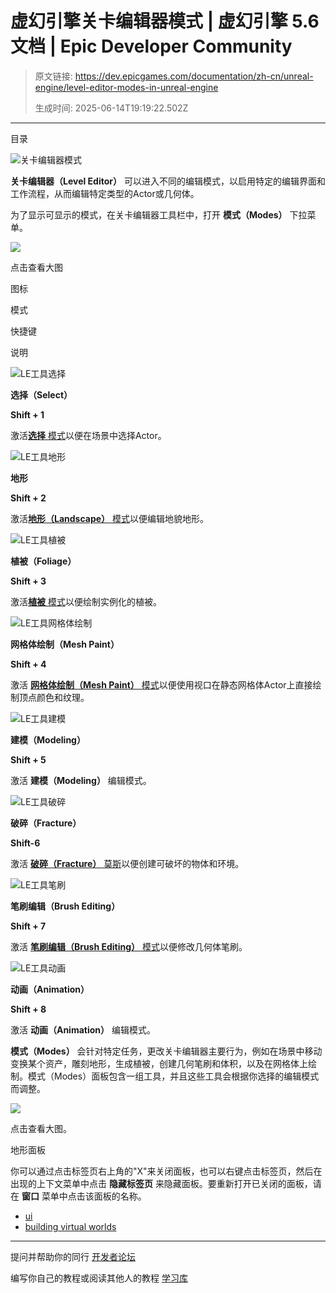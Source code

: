 # 虚幻引擎关卡编辑器模式 | 虚幻引擎 5.6 文档 | Epic Developer Community

> 原文链接: https://dev.epicgames.com/documentation/zh-cn/unreal-engine/level-editor-modes-in-unreal-engine
> 
> 生成时间: 2025-06-14T19:19:22.502Z

---

目录

![关卡编辑器模式](https://dev.epicgames.com/community/api/documentation/image/3e583aee-afa2-43f9-b06e-b2a09fd1ed80?resizing_type=fill&width=1920&height=335)

**关卡编辑器（Level Editor）** 可以进入不同的编辑模式，以启用特定的编辑界面和工作流程，从而编辑特定类型的Actor或几何体。

为了显示可显示的模式，在关卡编辑器工具栏中，打开 **模式（Modes）** 下拉菜单。

[![](https://d1iv7db44yhgxn.cloudfront.net/documentation/images/2de6416f-d4ba-4d28-a24b-ffd8960494c3/01-modes-dropdown.png)](https://d1iv7db44yhgxn.cloudfront.net/documentation/images/2de6416f-d4ba-4d28-a24b-ffd8960494c3/01-modes-dropdown.png)

点击查看大图

图标

模式

快捷键

说明

![LE工具选择](https://d1iv7db44yhgxn.cloudfront.net/documentation/images/dce7b6eb-6f8b-4061-9c17-2b17c855bf12/02-le-tools-select.png "LE Tools Select")

**选择（Select）**

**Shift + 1**

激活[**选择** 模式](/documentation/zh-cn/unreal-engine/select-mode-in-unreal-engine)以便在场景中选择Actor。

![LE工具地形](https://d1iv7db44yhgxn.cloudfront.net/documentation/images/0068320d-0b9e-4e4d-9052-4afac72a4194/03-le-tools-landscape.png "LE Tools Landscape")

**地形**

**Shift + 2**

激活[**地形（Landscape）** 模式](/documentation/zh-cn/unreal-engine/landscape-outdoor-terrain-in-unreal-engine)以便编辑地貌地形。

![LE工具植被](https://d1iv7db44yhgxn.cloudfront.net/documentation/images/0244ef14-35ed-4447-8021-26291c15fb83/04-le-tools-foliage.png "LE Tools Foliage")

**植被（Foliage）**

**Shift + 3**

激活[**植被** 模式](/documentation/zh-cn/unreal-engine/foliage-mode-in-unreal-engine)以便绘制实例化的植被。

![LE工具网格体绘制](https://d1iv7db44yhgxn.cloudfront.net/documentation/images/2d000e66-ba67-49e3-af88-f0fbb8204964/06-le-tools-mesh-paint.png "LE Tools Mesh Paint")

**网格体绘制（Mesh Paint）**

**Shift + 4**

激活 [**网格体绘制（Mesh Paint）** 模式](/documentation/zh-cn/unreal-engine/mesh-paint-mode-in-unreal-engine)以便使用视口在静态网格体Actor上直接绘制顶点颜色和纹理。

![LE工具建模](https://d1iv7db44yhgxn.cloudfront.net/documentation/images/a7d617fb-9242-41e9-8297-e31e6af3a8e3/08-le-tools-modeling.png "LE Tools Modeling")

**建模（Modeling）**

**Shift + 5**

激活 **建模（Modeling）** 编辑模式。

![LE工具破碎](https://d1iv7db44yhgxn.cloudfront.net/documentation/images/f50fd9bd-4a8d-438d-8dcf-545d99bad72b/07-le-tools-fracture.png "LE Tools Fracture")

**破碎（Fracture）**

**Shift-6**

激活 [**破碎（Fracture）** 莫斯](/documentation/404)以便创建可破坏的物体和环境。

![LE工具笔刷](https://d1iv7db44yhgxn.cloudfront.net/documentation/images/e4a5e52d-88e4-4983-b8ee-da793f2e0fba/05-le-tools-brush.png "LE Tools Brush")

**笔刷编辑（Brush Editing）**

**Shift + 7**

激活 [**笔刷编辑（Brush Editing）** 模式](/documentation/zh-cn/unreal-engine/geometry-brush-actors-in-unreal-engine)以便修改几何体笔刷。

![LE工具动画](https://d1iv7db44yhgxn.cloudfront.net/documentation/images/b2977347-d845-429b-a446-5518823bfc3b/09-le-tools-animation.png "LE Tools Animation")

**动画（Animation）**

**Shift + 8**

激活 **动画（Animation）** 编辑模式。

**模式（Modes）** 会针对特定任务，更改关卡编辑器主要行为，例如在场景中移动变换某个资产，雕刻地形，生成植被，创建几何笔刷和体积，以及在网格体上绘制。模式（Modes）面板包含一组工具，并且这些工具会根据你选择的编辑模式而调整。

[![](https://d1iv7db44yhgxn.cloudfront.net/documentation/images/31eaeb16-c266-47d8-8b4e-a799ff49569e/10-landscape-panel.png)](https://d1iv7db44yhgxn.cloudfront.net/documentation/images/31eaeb16-c266-47d8-8b4e-a799ff49569e/10-landscape-panel.png)

点击查看大图。

地形面板

你可以通过点击标签页右上角的"X"来关闭面板，也可以右键点击标签页，然后在出现的上下文菜单中点击 **隐藏标签页** 来隐藏面板。要重新打开已关闭的面板，请在 **窗口** 菜单中点击该面板的名称。

-   [ui](https://dev.epicgames.com/community/search?query=ui)
-   [building virtual worlds](https://dev.epicgames.com/community/search?query=building%20virtual%20worlds)

* * *

提问并帮助你的同行 [开发者论坛](https://forums.unrealengine.com/categories?tag=unreal-engine)

编写你自己的教程或阅读其他人的教程 [学习库](https://dev.epicgames.com/community/unreal-engine/learning)